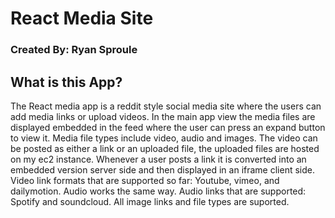 # React Media Site #

### Created By: Ryan Sproule ###

## What is this App? ##

The React media app is a reddit style social media site where the users can add media links or upload videos. In the main app view the media files are displayed embedded in the feed where the user can press an expand button to view it. 
Media file types include video, audio and images. The video can be posted as either a link or an uploaded file, the uploaded files are hosted on my ec2 instance. Whenever a user posts a link it is converted into an embedded version server side and then displayed in an iframe client side. Video link formats that are supported so far: Youtube, vimeo, and dailymotion. Audio works the same way. Audio links that are supported: Spotify and soundcloud. All image links and file types are suported.
